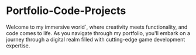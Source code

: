 # Portfolio-Code-Projects
 Welcome to my immersive world`, where creativity meets functionality, and code comes to life. As you navigate through my portfolio, you'll embark on a journey through a digital realm filled with cutting-edge game development expertise.

